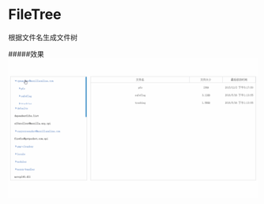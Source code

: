 # FileTree
根据文件名生成文件树

#####效果
![image](https://github.com/xiaoxiaoying/FileTree/blob/master/resources/FileTree.gif)

